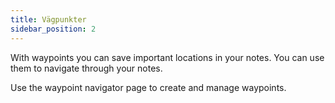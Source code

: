 ```yaml
---
title: Vägpunkter
sidebar_position: 2
---
```


With waypoints you can save important locations in your notes. You can use them to navigate through your notes.

Use the waypoint navigator page to create and manage waypoints.
